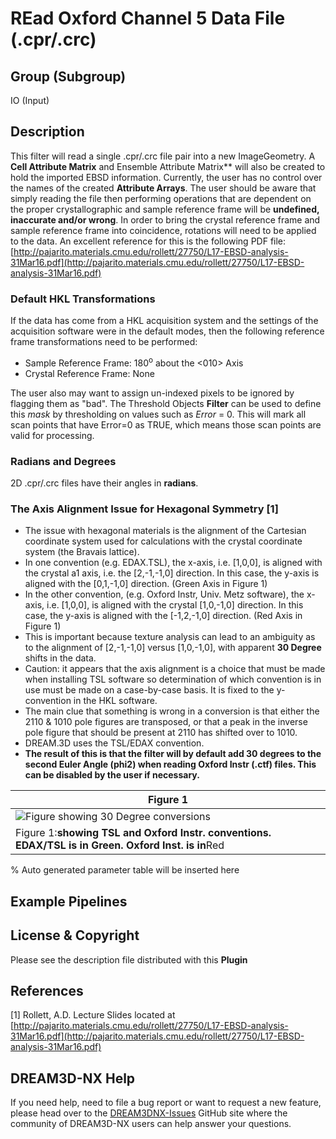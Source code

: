 # REad Oxford Channel 5 Data File (.cpr/.crc)

## Group (Subgroup)

IO (Input)

## Description

This filter will read a single .cpr/.crc file pair into a new ImageGeometry. A **Cell Attribute Matrix** and 
Ensemble Attribute Matrix** will also be created to hold the imported EBSD information. Currently, the user has no 
control over the names of the created **Attribute Arrays**. The user should be aware that simply reading the file
then performing operations that are dependent on the proper crystallographic and sample reference frame will be 
**undefined, inaccurate and/or wrong**. In order to bring the crystal reference frame and sample reference frame 
into coincidence, rotations will need to be applied to the data. An excellent reference for this is the following PDF file:
[http://pajarito.materials.cmu.edu/rollett/27750/L17-EBSD-analysis-31Mar16.pdf](http://pajarito.materials.cmu.edu/rollett/27750/L17-EBSD-analysis-31Mar16.pdf)

### Default HKL Transformations

If the data has come from a HKL acquisition system and the settings of the acquisition software were in the 
default modes, then the following reference frame transformations need to be performed:

+ Sample Reference Frame: 180<sup>o</sup> about the <010> Axis
+ Crystal Reference Frame: None

The user also may want to assign un-indexed pixels to be ignored by flagging them as "bad". The Threshold Objects 
**Filter** can be used to define this *mask* by thresholding on values such as *Error* = 0. This will mark all scan points
that have Error=0 as TRUE, which means those scan points are valid for processing.

### Radians and Degrees

2D .cpr/.crc files have their angles in **radians**.

### The Axis Alignment Issue for Hexagonal Symmetry [1]

+ The issue with hexagonal materials is the alignment of the Cartesian coordinate system used for calculations with the crystal coordinate system (the Bravais lattice).
+ In one convention (e.g. EDAX.TSL), the x-axis, i.e. [1,0,0], is aligned with the crystal a1 axis, i.e. the [2,-1,-1,0] direction. In this case, the y-axis is aligned with the [0,1,-1,0] direction. (Green Axis in Figure 1)
+ In the other convention, (e.g. Oxford Instr, Univ. Metz software), the x-axis, i.e. [1,0,0], is aligned with the crystal [1,0,-1,0] direction. In this case, the y-axis is aligned with the [-1,2,-1,0] direction. (Red Axis in Figure 1)
+ This is important because texture analysis can lead to an ambiguity as to the alignment of [2,-1,-1,0] versus [1,0,-1,0], with apparent **30 Degree** shifts in the data.
+ Caution: it appears that the axis alignment is a choice that must be made when installing TSL software so determination of which convention is in use must be made on a case-by-case basis. It is fixed to the y-convention in the HKL software.
+ The main clue that something is wrong in a conversion is that either the 2110 & 1010 pole figures are transposed, or that a peak in the inverse pole figure that should be present at 2110 has shifted over to 1010.
+ DREAM.3D uses the TSL/EDAX convention.
+ **The result of this is that the filter will by default add 30 degrees to the second Euler Angle (phi2) when reading Oxford Instr (.ctf) files. This can be disabled by the user if necessary.**

| Figure 1                                                                                                  |
|-----------------------------------------------------------------------------------------------------------|
| ![Figure showing 30 Degree conversions](Images/Hexagonal_Axis_Alignment.png)                              |
| Figure 1:**showing TSL and Oxford Instr. conventions. EDAX/TSL is in **Green**. Oxford Inst. is in**Red   |


% Auto generated parameter table will be inserted here


## Example Pipelines



## License & Copyright

Please see the description file distributed with this **Plugin**

## References

[1] Rollett, A.D. Lecture Slides located at [http://pajarito.materials.cmu.edu/rollett/27750/L17-EBSD-analysis-31Mar16.pdf](http://pajarito.materials.cmu.edu/rollett/27750/L17-EBSD-analysis-31Mar16.pdf)

## DREAM3D-NX Help

If you need help, need to file a bug report or want to request a new feature, please head over to the [DREAM3DNX-Issues](https://github.com/BlueQuartzSoftware/DREAM3DNX-Issues/discussions) GitHub site where the community of DREAM3D-NX users can help answer your questions.